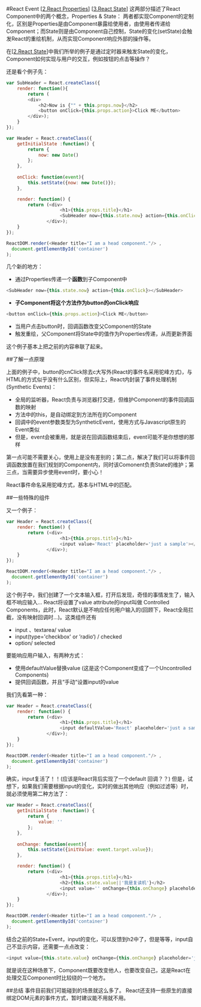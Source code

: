 #React Event
[[2.React Properties](https://github.com/tyr-liu/blog/blob/master/react-step-by-step/2.React%20Properties.md)]
[[3.React State](https://github.com/tyr-liu/blog/blob/master/react-step-by-step/3.React%20State.md)]
这两部分描述了React Component中的两个概念，Properties & State：
两者都实现Component的定制化，区别是Properties是由Component暴露给使用者，由使用者传递给Component；而State则是由Component自己控制，State的变化(setState)会触发React的重绘机制，从而实现Component响应外部的操作等。

在[[2.React State](https://github.com/tyr-liu/blog/blob/master/react-step-by-step/2.React%20Properties.md)]中我们所举的例子是通过定时器来触发State的变化，Component如何实现与用户的交互，例如按钮的点击等操作？ 

还是看个例子先：
```javascript
var SubHeader = React.createClass({
    render: function(){
        return (
        <div>
            <h2>Now is {"" + this.props.now}</h2>
            <button onClick={this.props.action}>Click ME</button>
        </div>);
    }
});

var Header = React.createClass({
    getInitialState :function() {
        return {
            now: new Date()
        };
    }, 
    
    onClick: function(event){
        this.setState({now: new Date()});
    },

    render: function() {
        return (<div>
                    <h1>{this.props.title}</h1>
                    <SubHeader now={this.state.now} action={this.onClick}></SubHeader>
               </div>);
    }
});

ReactDOM.render(<Header title="I am a head component."/> ,
  document.getElementById('container')
);
```

几个新的地方：

 - 通过Properties传递一个**函数**到子Component中

```javascript
<SubHeader now={this.state.now} action={this.onClick}></SubHeader>
```

 - **子Component将这个方法作为button的onClick响应**

```javascript
<button onClick={this.props.action}>Click ME</button>
```

 - 当用户点击button时，回调函数改变父Component的State
 - 触发重绘，父Component将State中的值作为Properties传递，从而更新界面

这个例子基本上把之前的内容串联了起来。

##了解一点原理

上面的例子中，button的cnClick除去c大写外(React的事件名采用驼峰方式)，与HTML的方式似乎没有什么区别，但实际上，React内封装了事件处理机制(Synthetic Events)：

 - 全局的监听器，React负责与浏览器打交道，但维护Component的事件回调函数的映射
 - 方法中的this，是自动绑定到方法所在的Component
 - 回调中的event参数类型为SyntheticEvent，使用方式与Javascript原生的Event类似
 - 但是，event会被重用，就是说在回调函数结束后，event可能不是你想想的那样

第一点可能不需要关心，使用上是没有差别的；第二点，解决了我们可以将事件回调函数放置在我们规划的Component内，同时该Comonent负责State的维护；第三点，当需要异步使用event时，要小心！

React事件命名采用驼峰方式，基本与HTML中的匹配。

##一些特殊的组件

又一个例子：
```javascript
var Header = React.createClass({
    render: function() {
        return (<div>
                    <h1>{this.props.title}</h1>
                    <input value='React' placeholder='just a sample'></input>
               </div>);
    }
});

ReactDOM.render(<Header title="I am a head component."/> ,
  document.getElementById('container')
);
```

这个例子中，我们创建了一个文本输入框，打开后发现，奇怪的事情发生了，输入框不响应输入...
React将设置了value attribute的input叫做 Controlled Components，此时，React默认是不响应任何用户输入的(回顾下，React全局拦截，没有映射回调时...)。这类组件还有

 - input 、textarea/ value 
 - input(type='checkbox' or ’radio‘) / checked
 - option/ selected

要能响应用户输入，有两种方式：

 - 使用defaultValue替换value (这是这个Component变成了一个Uncontrolled Components)
 - 提供回调函数，并且“手动“设置input的value

我们先看第一种：
```javascript
var Header = React.createClass({
    render: function() {
        return (<div>
                    <h1>{this.props.title}</h1>
                    <input defaultValue='React' placeholder='just a sample'></input>
               </div>);
    }
});

ReactDOM.render(<Header title="I am a head component."/> ,
  document.getElementById('container')
);
```

确实，input复活了！！(应该是React背后实现了一个default 回调？？)
但是，试想下，如果我们需要根据input的变化，实时的做出其他响应（例如过滤等）时，就必须使用第二种方法了：

```javascript
var Header = React.createClass({
    getInitialState :function() {
        return {
            value: ''                    
        };
    },
    
    onChange: function(event){
        this.setState({initValue: event.target.value});
    },

    render: function() {       
        return (<div>
                    <h1>{this.props.title}</h1>
                    <h2>{this.state.value||'我是复读机'}</h2>
                    <input value='' onChange={this.onChange} placeholder='just a sample'></input>
               </div>);
    }
});

ReactDOM.render(<Header title="I am a head component."/> ,
  document.getElementById('container')
);
```

结合之前的State+Event，input的变化，可以反馈到h2中了，但是等等，input自己不显示内容，还需要一点点改变：
```javascript
<input value={this.state.value} onChange={this.onChange} placeholder='just a sample'></input>
```

就是说在这种场景下，Component既要改变他人，也要改变自己，这是React在处理交互Component时比较绕的一个地方。

##总结
事件目前我们可能碰到的场景就这么多了。
React还支持一些原生的直接绑定DOM元素的事件方式，暂时建议能不用就不用。
